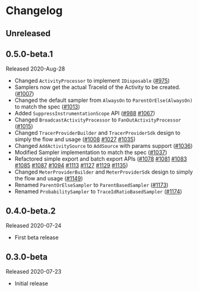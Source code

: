 # Changelog

## Unreleased

## 0.5.0-beta.1

Released 2020-Aug-28

* Changed `ActivityProcessor` to implement `IDisposable`
  ([#975](https://github.com/open-telemetry/opentelemetry-dotnet/pull/975))
* Samplers now get the actual TraceId of the Activity to be created.
  ([#1007](https://github.com/open-telemetry/opentelemetry-dotnet/pull/1007))
* Changed the default sampler from `AlwaysOn` to `ParentOrElse(AlwaysOn)` to
  match the spec
  ([#1013](https://github.com/open-telemetry/opentelemetry-dotnet/pull/1013))
* Added `SuppressInstrumentationScope` API
  ([#988](https://github.com/open-telemetry/opentelemetry-dotnet/pull/988)
  [#1067](https://github.com/open-telemetry/opentelemetry-dotnet/pull/1067))
* Changed `BroadcastActivityProcessor` to `FanOutActivityProcessor`
  ([#1015](https://github.com/open-telemetry/opentelemetry-dotnet/pull/1015))
* Changed `TracerProviderBuilder` and `TracerProviderSdk` design to simply the
  flow and usage
  ([#1008](https://github.com/open-telemetry/opentelemetry-dotnet/pull/1008)
  [#1027](https://github.com/open-telemetry/opentelemetry-dotnet/pull/1027)
  [#1035](https://github.com/open-telemetry/opentelemetry-dotnet/pull/1035))
* Changed `AddActivitySource` to `AddSource` with params support
  ([#1036](https://github.com/open-telemetry/opentelemetry-dotnet/pull/1036))
* Modified Sampler implementation to match the spec
  ([#1037](https://github.com/open-telemetry/opentelemetry-dotnet/pull/1037))
* Refactored simple export and batch export APIs
  ([#1078](https://github.com/open-telemetry/opentelemetry-dotnet/pull/1078)
  [#1081](https://github.com/open-telemetry/opentelemetry-dotnet/pull/1081)
  [#1083](https://github.com/open-telemetry/opentelemetry-dotnet/pull/1083)
  [#1085](https://github.com/open-telemetry/opentelemetry-dotnet/pull/1085)
  [#1087](https://github.com/open-telemetry/opentelemetry-dotnet/pull/1087)
  [#1094](https://github.com/open-telemetry/opentelemetry-dotnet/pull/1094)
  [#1113](https://github.com/open-telemetry/opentelemetry-dotnet/pull/1113)
  [#1127](https://github.com/open-telemetry/opentelemetry-dotnet/pull/1127)
  [#1129](https://github.com/open-telemetry/opentelemetry-dotnet/pull/1129)
  [#1135](https://github.com/open-telemetry/opentelemetry-dotnet/pull/1135))
* Changed `MeterProviderBuilder` and `MeterProviderSdk` design to simply the
  flow and usage
  ([#1149](https://github.com/open-telemetry/opentelemetry-dotnet/pull/1149))
* Renamed `ParentOrElseSampler` to `ParentBasedSampler`
  ([#1173](https://github.com/open-telemetry/opentelemetry-dotnet/pull/1173))
* Renamed `ProbabilitySampler` to `TraceIdRatioBasedSampler`
  ([#1174](https://github.com/open-telemetry/opentelemetry-dotnet/pull/1174))

## 0.4.0-beta.2

Released 2020-07-24

* First beta release

## 0.3.0-beta

Released 2020-07-23

* Initial release
